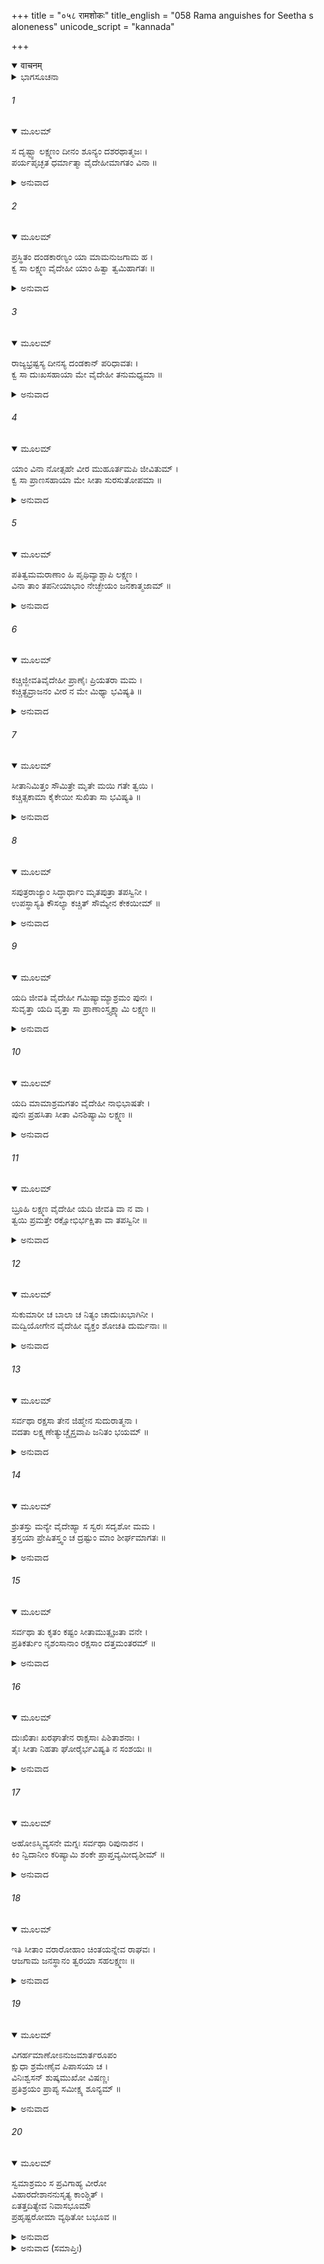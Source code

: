 +++
title = "०५८ रामशोकः"
title_english = "058 Rama anguishes for Seetha s aloneness"
unicode_script = "kannada"

+++
<details open><summary>वाचनम्</summary>

<div class="audioEmbed"  caption="श्रीराम-हरिसीताराममूर्ति-घनपाठिभ्यां वचनम्" src="https://archive.org/download/Ramayana-recitation-Sriram-harisItArAmamUrti-Ghanapaati-v2/Kanda_3/Kanda_3_ARK-058-Rama_Shokaha.mp3"></div>
</details>



<details><summary>ಭಾಗಸೂಚನಾ</summary>

ದಾರಿಯಲ್ಲಿ ಅನೇಕ ಪ್ರಕಾರ ಸಂಶಯಪಡುತ್ತಾ ಲಕ್ಷ್ಮಣ ಸಹಿತ ಶ್ರೀರಾಮನು ಆಶ್ರಮಕ್ಕೆ ಬಂದು ಸೀತೆಯನ್ನು ನೋಡದೆ ವ್ಯಥಿತನಾದುದು
</details>

###### 1


<details open><summary>ಮೂಲಮ್</summary>

ಸ ದೃಷ್ಟ್ವಾ ಲಕ್ಷ್ಮಣಂ ದೀನಂ ಶೂನ್ಯಂ ದಶರಥಾತ್ಮಜಃ ।  
ಪರ್ಯಪೃಚ್ಛತ ಧರ್ಮಾತ್ಮಾ ವೈದೇಹೀಮಾಗತಂ ವಿನಾ ॥
</details>

<details><summary>ಅನುವಾದ</summary>

ಧರ್ಮಾತ್ಮನಾದ ದಾಶರಥಿಯು ಸೀತೆಯನ್ನು ಬಿಟ್ಟು ಏಕಾಕಿಯಾಗಿ ಬರುತ್ತಿರುವ, ದೀನನಾಗಿಯೂ, ಸಂತೋಷಶೂನ್ಯನೂ ಆಗಿದ್ದ ಲಕ್ಷ್ಮಣನಲ್ಲಿ ಕೇಳಿದನು .॥1॥
</details>

###### 2


<details open><summary>ಮೂಲಮ್</summary>

ಪ್ರಸ್ಥಿತಂ ದಂಡಕಾರಣ್ಯಂ ಯಾ ಮಾಮನುಜಗಾಮ ಹ ।  
ಕ್ವ ಸಾ ಲಕ್ಷ್ಮಣ ವೈದೇಹೀ ಯಾಂ ಹಿತ್ವಾ ತ್ವಮಿಹಾಗತಃ ॥
</details>

<details><summary>ಅನುವಾದ</summary>

ಲಕ್ಷ್ಮಣನೇ! ನನ್ನನ್ನು ಅನುಸರಿಸಿ ದಂಡಕಾರಣ್ಯಕ್ಕೆ ಬಂದಿರುವ ನೀನು ಒಬ್ಬಳನ್ನೇ ಬಿಟ್ಟು ಬಂದಿರುವ ಆ ವೈದೇಹಿಯು ಈಗ ಎಲ್ಲಿರುವಳು.॥2॥
</details>

###### 3


<details open><summary>ಮೂಲಮ್</summary>

ರಾಜ್ಯಭ್ರಷ್ಟಸ್ಯ ದೀನಸ್ಯ ದಂಡಕಾನ್ ಪರಿಧಾವತಃ ।  
ಕ್ವ ಸಾ ದುಃಖಸಹಾಯಾ ಮೇ ವೈದೇಹೀ ತನುಮಧ್ಯಮಾ ॥
</details>

<details><summary>ಅನುವಾದ</summary>

ನಾನು ರಾಜ್ಯಭ್ರಷ್ಟನಾಗಿ, ದೀನನಾಗಿ ದಂಡಕಾರಣ್ಯದಲ್ಲಿ ಅಲೆಯುತ್ತಿದೇನೆ. ಈ ದುಃಖದಲ್ಲಿ ನನಗೆ ಸಹಾಯಕಳಾದ ಸುಂದರೀ ವಿದೇಹಕುಮಾರಿ ಎಲ್ಲಿರುವಳು.॥3॥
</details>

###### 4


<details open><summary>ಮೂಲಮ್</summary>

ಯಾಂ ವಿನಾ ನೋತ್ಸಹೇ ವೀರ ಮುಹೂರ್ತಮಪಿ ಜೀವಿತುಮ್ ।  
ಕ್ವ ಸಾ ಪ್ರಾಣಸಹಾಯಾ ಮೇ ಸೀತಾ ಸುರಸುತೋಪಮಾ ॥
</details>

<details><summary>ಅನುವಾದ</summary>

ವೀರನೇ! ಯಾರನ್ನು ಬಿಟ್ಟು ನಾನು ಎರಡು ಗಳಿಗೆಯೂ ಬದುಕಿರಲಾರೆನೋ, ಯಾರು ನನ್ನ ಪ್ರಾಣಗಳ ಸಹಚರಿಯಾಗಿರುವಳೋ ಆ ದೇವಕನ್ಯೆಯಂತಿದ್ದ ಸುಂದರೀ ಸೀತೆಯು ಈಗ ಎಲ್ಲಿರುವಳು.॥4॥
</details>

###### 5


<details open><summary>ಮೂಲಮ್</summary>

ಪತಿತ್ವಮಮರಾಣಾಂ ಹಿ ಪೃಥಿವ್ಯಾಶ್ಚಾಪಿ ಲಕ್ಷ್ಮಣ ।  
ವಿನಾ ತಾಂ ತಪನೀಯಾಭಾಂ ನೇಚ್ಛೇಯಂ ಜನಕಾತ್ಮಜಾಮ್ ॥
</details>

<details><summary>ಅನುವಾದ</summary>

ಲಕ್ಷ್ಮಣ! ಪುಟಕ್ಕಿಟ್ಟ ಚಿನ್ನದಂತೆ ಕಾಂತಿಯುಳ್ಳ ಜನಕನಂದಿನೀ ಸೀತೆಯ ಹೊರತು ನಾನು ಪೃಥಿವಿಯ ರಾಜ್ಯ ಹಾಗೂ ದೇವತೆಗಳ ಒಡೆತನವನ್ನು ಬಯಸುವುದಿಲ್ಲ.॥5॥
</details>

###### 6


<details open><summary>ಮೂಲಮ್</summary>

ಕಚ್ಚಿಜ್ಜೀವತಿವೈದೇಹೀ ಪ್ರಾಣೈಃ ಪ್ರಿಯತರಾ ಮಮ ।  
ಕಚ್ಚಿತ್ಪ್ರವ್ರಾಜನಂ ವೀರ ನ ಮೇ ಮಿಥ್ಯಾ ಭವಿಷ್ಯತಿ ॥
</details>

<details><summary>ಅನುವಾದ</summary>

ವೀರನೇ! ನನಗೆ ಪ್ರಾಣಕ್ಕಿಂತಲೂ ಪ್ರಿಯಳಾದ ವಿದೇಹಕುಮಾರಿ ಸೀತೆಯು ಈಗ ಬದುಕಿರಬಲ್ಲಳೇ? ನಾನು ಕಾಡಿಗೆ ಬಂದುದು, ಸೀತೆಯನ್ನು ಕಳೆದುಕೊಂಡಿದ್ದರಿಂದ ವ್ಯರ್ಥವಾಗಲಿಕ್ಕಿಲ್ಲವಲ್ಲ.॥6॥
</details>

###### 7


<details open><summary>ಮೂಲಮ್</summary>

ಸೀತಾನಿಮಿತ್ತಂ ಸೌಮಿತ್ರೇ ಮೃತೇ ಮಯಿ ಗತೇ ತ್ವಯಿ ।  
ಕಚ್ಚಿತ್ಸಕಾಮಾ ಕೈಕೇಯೀ ಸುಖಿತಾ ಸಾ ಭವಿಷ್ಯತಿ ॥
</details>

<details><summary>ಅನುವಾದ</summary>

ಸುಮಿತ್ರಾನಂದನ! ಸೀತೆಯನ್ನು ಕಳೆದುಕೊಂಡಿದ್ದರಿಂದ ನಾನು ಸತ್ತುಹೋಗಿ, ನೀನೊಬ್ಬನೇ ಅಯೋಧ್ಯೆಗೆ ಮರಳಿ ಹೋದಾಗ ತಾಯಿ ಕೌಸಲ್ಯೆಯು ಸಫಲ ಮನೋರಥಳಾಗಿ ಸುಖಿಯಾಗುವಳೇ.॥7॥
</details>

###### 8


<details open><summary>ಮೂಲಮ್</summary>

ಸಪುತ್ರರಾಜ್ಯಾಂ ಸಿದ್ಧಾರ್ಥಾಂ ಮೃತಪುತ್ರಾ ತಪಸ್ವಿನೀ ।  
ಉಪಸ್ಥಾಸ್ಯತಿ ಕೌಸಲ್ಯಾ ಕಚ್ಚಿತ್ ಸೌಮ್ಯೇನ ಕೇಕಯೀಮ್ ॥
</details>

<details><summary>ಅನುವಾದ</summary>

ಪುತ್ರನಿಂದಲೂ, ನಿಷ್ಕಂಟಕ ರಾಜ್ಯದಿಂದಲೂ ಕೃತಕೃತ್ಯಳಾದ ಕೈಕೇಯಿಯನ್ನು ದಯನೀಯಳಾದ, ಮಗನನ್ನು ಕಳೆದುಕೊಂಡ ಕೌಸಲ್ಯೆಯು ವಿನೀತಭಾವದಿಂದ ಉಪಚರಿಸುತ್ತಾ ಇರಬಲ್ಲಳೇ.॥8॥
</details>

###### 9


<details open><summary>ಮೂಲಮ್</summary>

ಯದಿ ಜೀವತಿ ವೈದೇಹೀ ಗಮಿಷ್ಯಾಮ್ಯಾಶ್ರಮಂ ಪುನಃ ।  
ಸುವೃತ್ತಾ ಯದಿ ವೃತ್ತಾ ಸಾ ಪ್ರಾಣಾಂಸ್ತ್ಯಕ್ಷ್ಯಾಮಿ ಲಕ್ಷ್ಮಣ ॥
</details>

<details><summary>ಅನುವಾದ</summary>

ಲಕ್ಷ್ಮಣ! ವಿದೇಹನಂದಿನೀ ಸೀತೆಯು ಜೀವಂತವಾಗಿದ್ದರೆ ನಾನು ಮತ್ತೆ ಆಶ್ರಮದಲ್ಲಿ ಕಾಲಿರಿಸುವೆನು. ಸದಾಚಾರ ಪರಾಯಣ ಮೈಥಿಲಿಯು ಸತ್ತುಹೋದರೆ ನಾನು ಪ್ರಾಣತ್ಯಾಗ ಮಾಡುವೆನು.॥9॥
</details>

###### 10


<details open><summary>ಮೂಲಮ್</summary>

ಯದಿ ಮಾಮಾಶ್ರಮಗತಂ ವೈದೇಹೀ ನಾಭಿಭಾಷತೇ ।  
ಪುನಃ ಪ್ರಹಸಿತಾ ಸೀತಾ ವಿನಶಿಷ್ಯಾಮಿ ಲಕ್ಷ್ಮಣ ॥
</details>

<details><summary>ಅನುವಾದ</summary>

ಲಕ್ಷ್ಮಣ! ಆಶ್ರಮಕ್ಕೆ ಹೋದಾಗ ವಿದೇಹಕುಮಾರಿ ಸೀತೆಯು ನಗುಮುಖದಿಂದ ಎದುರಿಗೆ ಬಂದು ನನ್ನೊಂದಿಗೆ ಮಾತನಾಡದಿದ್ದರೆ ನಾನು ಬದುಕಿ ಉಳಿಯಲಾರೆನು.॥10॥
</details>

###### 11


<details open><summary>ಮೂಲಮ್</summary>

ಬ್ರೂಹಿ ಲಕ್ಷ್ಮಣ ವೈದೇಹೀ ಯದಿ ಜೀವತಿ ವಾ ನ ವಾ ।  
ತ್ವಯಿ ಪ್ರಮತ್ತೇ ರಕ್ಷೋಭಿರ್ಭಕ್ಷಿತಾ ವಾ ತಪಸ್ವಿನೀ ॥
</details>

<details><summary>ಅನುವಾದ</summary>

ಲಕ್ಷ್ಮಣ! ನೀನೇಕೆ ಮಾತನಾಡುತ್ತಿಲ್ಲ, ವೈದೇಹಿಯು ಜೀವಿಸಿರುವಳೇ? ನೀನು ಎಚ್ಚರ ತಪ್ಪಿದ್ದರಿಂದ ರಾಕ್ಷಸರು ಆ ತಪಸ್ವಿನಿಯನ್ನು ತಿಂದುಹಾಕಿಲ್ಲವಲ್ಲ.॥11॥
</details>

###### 12


<details open><summary>ಮೂಲಮ್</summary>

ಸುಕುಮಾರೀ ಚ ಬಾಲಾ ಚ ನಿತ್ಯಂ ಚಾದುಃಖಭಾಗಿನೀ ।  
ಮದ್ವಿಯೋಗೇನ ವೈದೇಹೀ ವ್ಯಕ್ತಂ ಶೋಚತಿ ದುರ್ಮನಾಃ ॥
</details>

<details><summary>ಅನುವಾದ</summary>

ಸುಕುಮಾರಿಯಾದ, ಮುಗ್ಧಳಾದ, ವನವಾಸದ ದುಃಖವನ್ನು ಮೊದಲು ಅನುಭವಿಸದಿರುವ, ವೈದೇಹಿಯು ಇಂದು ನನ್ನ ವಿಯೋಗದಿಂದ ವ್ಯಥಿತಳಾಗಿ ಅವಶ್ಯವಾಗಿ ಶೋಕಪಡುತ್ತಿರಬಹುದು.॥12॥
</details>

###### 13


<details open><summary>ಮೂಲಮ್</summary>

ಸರ್ವಥಾ ರಕ್ಷಸಾ ತೇನ ಜಿಹ್ಮೇನ ಸುದುರಾತ್ಮನಾ ।  
ವದತಾ ಲಕ್ಷ್ಮಣೇತ್ಯುಚ್ಚೈಸ್ತವಾಪಿ ಜನಿತಂ ಭಯಮ್ ॥
</details>

<details><summary>ಅನುವಾದ</summary>

ಆ ಕುಟಿಲ ಹಾಗೂ ದುರಾತ್ಮ ರಾಕ್ಷಸನು ಗಟ್ಟಿಯಾಗಿ ‘ಹಾ ಲಕ್ಷ್ಮಣ!’ ಎಂದು ಕೂಗಿ ನಿನ್ನ ಮನಸ್ಸಿನಲ್ಲೂ ಸರ್ವಥಾ ಭಯವನ್ನುಂಟುಮಾಡಿದನು.॥13॥
</details>

###### 14


<details open><summary>ಮೂಲಮ್</summary>

ಶ್ರುತಸ್ತು ಮನ್ಯೇ ವೈದೇಹ್ಯಾ ಸ ಸ್ವರಃ ಸದೃಶೋ ಮಮ ।  
ತ್ರಸ್ತಯಾ ಪ್ರೇಷಿತಸ್ತ್ವಂ ಚ ದ್ರಷ್ಟುಂ ಮಾಂ ಶೀರ್ಘಮಾಗತಃ ॥
</details>

<details><summary>ಅನುವಾದ</summary>

ವೈದೇಹಿಯೂ ನನ್ನ ಧ್ವನಿಯಂತಿರುವ ರಾಕ್ಷಸನ ಸ್ವರವನ್ನು ಕೇಳಿ ಭಯಗೊಂಡು ನಿನ್ನನ್ನು ಕಳಿಸಿದಳೆಂದು ನೀನೂ ಕೂಡಲೇ ನನ್ನನ್ನು ನೋಡಲು ಬಂದುಬಿಟ್ಟಿರುವೆ.॥14॥
</details>

###### 15


<details open><summary>ಮೂಲಮ್</summary>

ಸರ್ವಥಾ ತು ಕೃತಂ ಕಷ್ಟಂ ಸೀತಾಮುತ್ಸೃಜತಾ ವನೇ ।  
ಪ್ರತಿಕರ್ತುಂ ನೃಶಂಸಾನಾಂ ರಕ್ಷಸಾಂ ದತ್ತಮಂತರಮ್ ॥
</details>

<details><summary>ಅನುವಾದ</summary>

ಏನೇ ಆದರೂ ನೀನು ವನದಲ್ಲಿ ಸೀತೆಯನ್ನು ಒಬ್ಬಂಟಿಗಳಾಗಿ ಬಿಟ್ಟುಬಂದುದು ಸರ್ವಥಾ ದುಃಖಕರ ಕಾರ್ಯಮಾಡಿದೆ. ಕ್ರೂರಕರ್ಮ ಮಾಡುವ ರಾಕ್ಷಸರಿಗೆ ಸೇಡು ತೀರಿಸಿಕೊಳ್ಳಲು ಅವಕಾಶ ಮಾಡಿಕೊಟ್ಟೆ.॥15॥
</details>

###### 16


<details open><summary>ಮೂಲಮ್</summary>

ದುಃಖಿತಾಃ ಖರಘಾತೇನ ರಾಕ್ಷಸಾಃ ಪಿಶಿತಾಶನಾಃ ।  
ತೈಃ ಸೀತಾ ನಿಹತಾ ಘೋರೈರ್ಭವಿಷ್ಯತಿ ನ ಸಂಶಯಃ ॥
</details>

<details><summary>ಅನುವಾದ</summary>

ನನ್ನ ಕೈಯಿಂದ ಖರನು ಸತ್ತು ಹೋದದ್ದರಿಂದ ಮಾಂಸಭಕ್ಷಿ ನಿಶಾಚರರು ಬಹಳ ದುಃಖಿತರಾಗಿದ್ದಾರೆ. ಆ ಘೋರ ರಾಕ್ಷಸರು ಸೀತೆಯನ್ನು ಕೊಂದುಹಾಕಿರಬಹುದು. ಇದರಲ್ಲಿ ಸಂಶಯವೇ ಇಲ್ಲ.॥16॥
</details>

###### 17


<details open><summary>ಮೂಲಮ್</summary>

ಅಹೋಽಸ್ಮಿವ್ಯಸನೇ ಮಗ್ನಃ ಸರ್ವಥಾ ರಿಪುನಾಶನ ।  
ಕಿಂ ನ್ವಿದಾನೀಂ ಕರಿಷ್ಯಾಮಿ ಶಂಕೇ ಪ್ರಾಪ್ತವ್ಯಮೀದೃಶೀಮ್ ॥
</details>

<details><summary>ಅನುವಾದ</summary>

ಶತ್ರುಸೂದನ! ನಾನು ಸರ್ವಥಾ ಸಂಕಟ ಸಮುದ್ರದಲ್ಲಿ ಮುಳುಗಿಹೋದೆ. ಇಂತಹ ದುಃಖವನ್ನು ಅವಶ್ಯವಾಗಿ ಅನುಭವಿಸಬೇಕಾದೀತು ಎಂಬ ಶಂಕೆ ಆಗುತ್ತಿದೆ. ಆದ್ದರಿಂದ ಈಗ ನಾನು ಏನು ಮಾಡಲಿ.॥17॥
</details>

###### 18


<details open><summary>ಮೂಲಮ್</summary>

ಇತಿ ಸೀತಾಂ ವರಾರೋಹಾಂ ಚಿಂತಯನ್ನೇವ ರಾಘವಃ ।  
ಆಜಗಾಮ ಜನಸ್ಥಾನಂ ತ್ವರಯಾ ಸಹಲಕ್ಷ್ಮಣಃ ॥
</details>

<details><summary>ಅನುವಾದ</summary>

ಈ ಪ್ರಕಾರ ಸುಂದರೀ ಸೀತೆಯ ಕುರಿತು ಚಿಂತಿಸುತ್ತಾ ಲಕ್ಷ್ಮಣನೊಂದಿಗೆ ಶ್ರೀರಘುನಾಥನು ಕೂಡಲೇ ಜನಸ್ಥಾನಕ್ಕೆ ಬಂದನು.॥18॥
</details>

###### 19


<details open><summary>ಮೂಲಮ್</summary>

ವಿಗರ್ಹಮಾಣೋಽನುಜಮಾರ್ತರೂಪಂ  
ಕ್ಷುಧಾ ಶ್ರಮೇಣೈವ ಪಿಪಾಸಯಾ ಚ ।  
ವಿನಿಃಶ್ವಸನ್ ಶುಷ್ಕಮುಖೋ ವಿಷಣ್ಣಃ  
ಪ್ರತಿಶ್ರಯಂ ಪ್ರಾಪ್ಯ ಸಮೀಕ್ಷ್ಯ ಶೂನ್ಯಮ್ ॥
</details>

<details><summary>ಅನುವಾದ</summary>

ದುಃಖಿತನಾದ ತಮ್ಮ ಲಕ್ಷ್ಮಣನನ್ನು ಜರೆಯುತ್ತಾ ಹಸಿವು - ಬಾಯಾರಿಕೆಯಿಂದ ದೀರ್ಘವಾಗಿ ನಿಟ್ಟುಸಿರುಬಿಡುತ್ತಾ ಬಾಡಿದ ಮುಖವುಳ್ಳ ಶ್ರೀರಾಮಚಂದ್ರನು ಆಶ್ರಮದ ಬಳಿಗೆ ಬಂದು ಬರಿದಾದ ಅದನ್ನು ನೋಡಿ ವಿಷಾದದಲ್ಲಿ ಮುಳುಗಿದನು.॥19॥
</details>

###### 20


<details open><summary>ಮೂಲಮ್</summary>

ಸ್ವಮಾಶ್ರಮಂ ಸ ಪ್ರವಿಗಾಹ್ಯ ವೀರೋ  
ವಿಹಾರದೇಶಾನನುಸೃತ್ಯ ಕಾಂಶ್ಚಿತ್ ।  
ಏತತ್ತದಿತ್ಯೇವ ನಿವಾಸಭೂಮೌ  
ಪ್ರಹೃಷ್ಟರೋಮಾ ವ್ಯಥಿತೋ ಬಭೂವ ॥
</details>

<details><summary>ಅನುವಾದ</summary>

ವೀರ ಶ್ರೀರಾಮನು ಆಶ್ರಮವನ್ನು ಪ್ರವೇಶಿಸಿ ಅಲ್ಲಿ ಸೀತೆಯು ಇಲ್ಲದಿರುವುದನ್ನು ನೋಡಿ, ಸೀತೆಯ ವಿಹಾರ ಸ್ಥಳಗಳಲ್ಲಿಯೂ ಹುಡುಕಿದನು. ಅದೂ ಕೂಡ ಬರಿದಾಗಿರುವುದನ್ನು ಕಂಡು ಇದು ಆಕೆಯ ಕ್ರೀಡಾಸ್ಥಳವಾಗಿದೆ. ಇಲ್ಲಿ ನಾವು ಕ್ರೀಡಿಸುತ್ತಿದ್ದೆವು ಎಂದು ಸ್ಮರಿಸಿ ರೋಮಾಂಚಿತನಾಗಿ ದುಃಖಿತನಾದನು.॥20॥
</details>

<details><summary>ಅನುವಾದ (ಸಮಾಪ್ತಿಃ)</summary>

ಶ್ರೀ ವಾಲ್ಮೀಕಿವಿರಚಿತ ಆರ್ಷರಾಮಾಯಣ ಆದಿಕಾವ್ಯದ ಅರಣ್ಯಕಾಂಡದಲ್ಲಿ ಐವತ್ತೆಂಟನೆಯ ಸರ್ಗ ಸಂಪೂರ್ಣವಾಯಿತು.॥58॥
</details>
